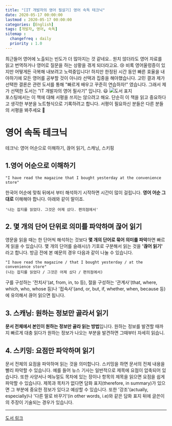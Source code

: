 ```yaml
---
title: "[IT 개발자의 영어 필살기] 영어 속독 테크닉"
date: 2020-05-17 00:00:00
lastmod : 2020-05-17 00:00:00
categories: [English]
tags: [개발자, 영어, 속독]
sitemap :
  changefreq : daily
  priority : 1.0
---
```


최근들어 영어에 노출되는 빈도가 더 많아지는 것 같네요.. 원치 않더라도 영어 자료를 읽고 번역하거나 영어로 질문을 하는 상황을 겪게 되더라고요. :cry:
비록 영어울렁증이 있지만 어떻게든 극복해 내보려고 노력중입니다! 하지만 한정된 시간 동안 빠른 효율을 내야하기에 모든 영어를 공부할 것이 아니라 선택과 집중을 해야했습니다. 고민 결과 제가 선택한 결론은 관련 도서를 통해 "빠르게 배우고 꾸준히 연습하자!" 였습니다. 그래서 제가 선택한 도서는 "IT 개발자의 영어 필사기" 입니다. :smiley:
![도서 표지](http://image.yes24.com/goods/85385648/800x0)
<br/>
포스팅에서는 이 책에 대해 서평을 쓰지는 않으려고 해요. 단순히 이 책을 읽고 중요하다고 생각한 부분을 노트형식으로 기록하려고 합니다. 서평이 필요하신 분들은 다른 분들의 서평을 봐주세요 :pray:

# 영어 속독 테크닉
테크닉: 영어 어순으로 이해하기, 끊어 읽기, 스캐닝, 스키핑
## 1.영어 어순으로 이해하기
~~~
"I have read the magazine that I bought yesterday at the convenience store"
~~~
한국어 어순에 맞춰 뒤에서 부터 해석하기 시작하면 시간이 많이 걸립니다. **영어 어순 그대로** 이해해야 합니다.
아래와 같이 말이죠.
~~~
'나는 잡지를 읽었다. 그것은 어제 샀다. 편의점에서' 
~~~
## 2. 몇 개의 단어 단위로 의미를 파악하며 끊어 읽기
영문을 읽을 때는 한 단어씩 해석하는 것보다 **몇 개의 단어로 묶어 의미를 파악**하면 빠르게 읽을 수 있습니다.
몇 개의 단어를 슬래시(/) 기호로 구분해서 읽는 것을 **'끊어 읽기'** 라고 합니다. 방금 전에 본 예문의 경우 다음과 같이 나눌 수 있습니다.
~~~
"I have read the magazine / that I bought yesterday / at the convenience store"
(나는 잡지를 읽었다 / 그것은 어제 샀다 / 편의점에서) 
~~~
구를 구성하는 '전치사'(at, from, in, to 등), 절을 구성하는 '관계사'(that, where, which, who, whose 등)나 '접속사'(and, or, but, if, whether, when, because 등)에 유의해서 끊어 읽으면 됩니다.

## 3. 스캐닝: 원하는 정보만 골라서 읽기
 **문서 전체에서 본인이 원하는 정보만 골라 읽는 방법**입니다. 원하는 정보를 발견할 때까지 빠르게 대충 읽다가 원하는 정보가 나오는 부분을 발견하면 그때부터 자세히 읽습니.
 
## 4. 스키밍: 요점만 파악하며 읽기
 문서 전체의 요점을 파악하며 읽는 것을 의미합니다. 스키밍을 하면 문서의 전체 내용을 빨리 파악할 수 있습니다. 예를 들어 뉴스 기사는 일반적으로 제목에 요점이 압축되어 있습니다. 또한 사양서나 메뉴얼도 목차에 있는 장이나 항목의 제목을 읽으면 요점을 쉽게 파악할 수 있습니다. 제목과 목차가 없다면 담화 표지(therefore, in summary)가 있으면 그 부분에 중요한 정보가 있다고 예상할 수 있습니다. 또한 '강조'(actually, especially)나 '다른 말로 바꾸기'(in other words, i.e)와 같은 담화 표지 뒤에 글쓴이의 주장이 기술되는 경우가 있습니다.

---
[도서 링크](http://www.11st.co.kr/product/SellerProductDetail.tmall?method=getSellerProductDetail&prdNo=2682304048&catalog_no=21473196&lowest_yn=Y&trTypeCd=PW51&trCtgrNo=585021)

